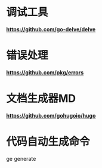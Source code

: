 # 调试工具
**https://github.com/go-delve/delve**

# 错误处理
**https://github.com/pkg/errors**

# 文档生成器MD
**https://github.com/gohugoio/hugo**

# 代码自动生成命令
ge generate